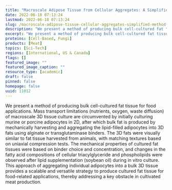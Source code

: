 ```yaml
---
title: "Macroscale Adipose Tissue from Cellular Aggregates: A Simplified Method of Mass Producing Cell-Cultured Fat for Food Applications"
date: 2022-06-18 07:13:24
lastmod: 2022-06-18 07:13:24
slug: /macroscale-adipose-tissue-cellular-aggregates-simplified-method-mass-producing-cell
description: "We present a method of producing bulk cell-cultured fat tissue for food applications. Mass transport limitations (nutrients, oxygen, waste diffusion) of macroscale 3D tissue culture are circumvented by initially culturing murine or porcine adipocytes in 2D, after which bulk fat is produced by mechanically harvesting and aggregating the lipid-filled adipocytes into 3D fats using alginate or transglutaminase binders. The 3D fats were visually similar to fat tissue harvested from animals, with matching textures based on uniaxial compression tests."
excerpt: "We present a method of producing bulk cell-cultured fat tissue for food applications. Mass transport limitations (nutrients, oxygen, waste diffusion) of macroscale 3D tissue culture are circumvented by initially culturing murine or porcine adipocytes in 2D, after which bulk fat is produced by mechanically harvesting and aggregating the lipid-filled adipocytes into 3D fats using alginate or transglutaminase binders. The 3D fats were visually similar to fat tissue harvested from animals, with matching textures based on uniaxial compression tests."
proteins: [Cell-Based, Fungi]
products: [Meat]
topics: [Sci-Tech]
regions: [International, US & Canada]
flags: []
featured_image: ""
featured_image_caption: ""
resource_type: [academic]
draft: false
pinned: false
homepage: false
uuid: 11012
---
```

We present a method of producing bulk cell-cultured fat tissue for food
applications. Mass transport limitations (nutrients, oxygen, waste
diffusion) of macroscale 3D tissue culture are circumvented by initially
culturing murine or porcine adipocytes in 2D, after which bulk fat is
produced by mechanically harvesting and aggregating the lipid-filled
adipocytes into 3D fats using alginate or transglutaminase binders. The
3D fats were visually similar to fat tissue harvested from animals, with
matching textures based on uniaxial compression tests. The mechanical
properties of cultured fat tissues were based on binder choice and
concentration, and changes in the fatty acid compositions of cellular
triacylglyceride and phospholipids were observed after lipid
supplementation (soybean oil) during in vitro culture. This approach of
aggregating individual adipocytes into a bulk 3D tissue provides a
scalable and versatile strategy to produce cultured fat tissue for
food-related applications, thereby addressing a key obstacle in
cultivated meat production.
